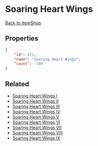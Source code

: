 # Soaring Heart Wings

<no description available>

[Back to itemShop](../item-shops.md)

## Properties

```json
{
    "id": 621,
    "name": "Soaring Heart Wings",
    "count": -100
}
```

## Related

- [Soaring Heart Wings I](../items/18699-soaring-heart-wings-i.md)
- [Soaring Heart Wings II](../items/18700-soaring-heart-wings-ii.md)
- [Soaring Heart Wings III](../items/18701-soaring-heart-wings-iii.md)
- [Soaring Heart Wings IV](../items/18702-soaring-heart-wings-iv.md)
- [Soaring Heart Wings V](../items/18703-soaring-heart-wings-v.md)
- [Soaring Heart Wings VI](../items/18704-soaring-heart-wings-vi.md)
- [Soaring Heart Wings VII](../items/18705-soaring-heart-wings-vii.md)
- [Soaring Heart Wings VIII](../items/18706-soaring-heart-wings-viii.md)
- [Soaring Heart Wings IX](../items/18707-soaring-heart-wings-ix.md)

